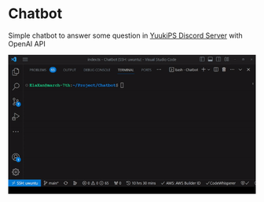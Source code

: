 # Chatbot

Simple chatbot to answer some question in [YuukiPS Discord Server](https://discord.yuuki.me) with OpenAI API

![gif](./gif/skill.gif)